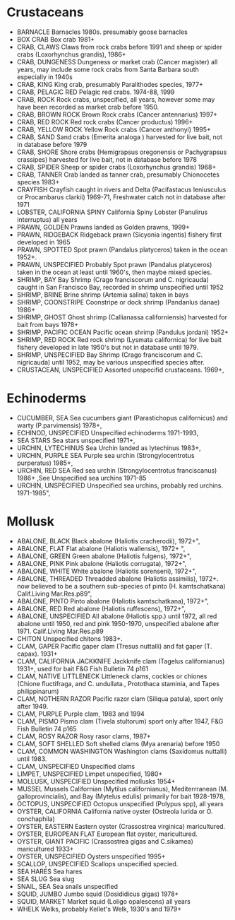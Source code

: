 # Crustaceans

- BARNACLE Barnacles 1980s. presumably goose barnacles
- BOX CRAB Box crab 1981+
- CRAB, CLAWS Claws from rock crabs before 1991 and sheep or spider crabs (Loxorhynchus grandis), 1986+
- CRAB, DUNGENESS Dungeness or market crab (Cancer magister) all years, may include some rock crabs from Santa Barbara south especially in 1940s
- CRAB, KING King crab, presumably Paralithodes species, 1977+
- CRAB, PELAGIC RED Pelagic red crabs. 1974-88, 1999
- CRAB, ROCK Rock crabs, unspecified, all years, however some may have been recorded as market crab before 1950.
- CRAB, BROWN ROCK Brown Rock crabs (Cancer antennarius) 1997+
- CRAB, RED ROCK Red rock crabs (Cancer productus) 1996+
- CRAB, YELLOW ROCK Yellow Rock crabs (Cancer anthonyi) 1995+
- CRAB, SAND Sand crabs (Emerita analoga ) harvested for live bait, not in database before 1979
- CRAB, SHORE Shore crabs (Hemigrapsus oregonensis or Pachygrapsus crassipes) harvested for live bait, not in database before 1978
- CRAB, SPIDER Sheep or spider crabs (Loxorhynchus grandis) 1968+
- CRAB, TANNER Crab landed as tanner crab, presumably Chionocetes species 1983+
- CRAYFISH Crayfish caught in rivers and Delta (Pacifastacus leniusculus or Procambarus clarkii) 1969-71, Freshwater catch not in database after 1971
- LOBSTER, CALIFORNIA SPINY California Spiny Lobster (Panulirus interruptus) all years
- PRAWN, GOLDEN Prawns landed as Golden prawns, 1999+
- PRAWN, RIDGEBACK Ridgeback prawn (Sicyonia ingentis) fishery first developed in 1965
- PRAWN, SPOTTED Spot prawn (Pandalus platyceros) taken in the ocean 1952+.
- PRAWN, UNSPECIFIED Probably Spot prawn (Pandalus platyceros) taken in the ocean at least until 1960's, then maybe mixed species.
- SHRIMP, BAY Bay Shrimp (Crago franciscorum and C. nigricauda) caught in San Francisco Bay, recorded in shrimp unspecified until 1952
- SHRIMP, BRINE Brine shrimp (Artemia salina) taken in bays
- SHRIMP, COONSTRIPE Coonstripe or dock shrimp (Pandanlus danae) 1986+
- SHRIMP, GHOST Ghost shrimp (Callianassa californiensis) harvested for bait from bays 1978+
- SHRIMP, PACIFIC OCEAN Pacific ocean shrimp (Pandulus jordani) 1952+
- SHRIMP, RED ROCK Red rock shrimp (Lysmata californica) for live bait fishery developed in late 1950's but not in database until 1979.
- SHRIMP, UNSPECIFIED Bay Shrimp (Crago franciscorum and C. nigricauda) until 1952, may be various unspecified species after.
- CRUSTACEAN, UNSPECIFIED Assorted unspecifid crustaceans. 1969+,

# Echinoderms

- CUCUMBER, SEA Sea cucumbers giant (Parastichopus californicus) and warty (P.parvimensis) 1978+,
- ECHINOD, UNSPECIFIED Unspecified echinoderms 1971-1993,
- SEA STARS Sea stars unspecified 1971+,
- URCHIN, LYTECHINUS Sea Urchin landed as lytechinus 1983+,
- URCHIN, PURPLE SEA Purple sea urchin (Strongylocentrotus purperatus) 1985+,
- URCHIN, RED SEA Red sea urchin (Strongylocentrotus franciscanus) 1986+ ,See Unspecified sea urchins 1971-85
- URCHIN, UNSPECIFIED Unspecified sea urchins, probably red urchins. 1971-1985",

# Mollusk

- ABALONE, BLACK Black abalone (Haliotis cracherodii), 1972+",
- ABALONE, FLAT Flat abalone (Haliotis wallensis), 1972+ ",
- ABALONE, GREEN Green abalone (Haliotis fulgens), 1972+",
- ABALONE, PINK Pink abalone (Haliotis corrugata), 1972+",
- ABALONE, WHITE White abalone (Haliotis sorenseni), 1972+",
- ABALONE, THREADED Threadded abalone (Haliotis assimilis), 1972+. now believed to be a southern sub-species of pinto (H. kamtschatkana) Calif.Living Mar.Res.p89",
- ABALONE, PINTO Pinto abalone (Haliotis kamtschatkana), 1972+",
- ABALONE, RED Red abalone (Haliotis ruffescens), 1972+",
- ABALONE, UNSPECIFIED All abalone (Haliotis spp.) until 1972, all red abalone until 1950, red and pink 1950-1970, unspecified abalone after 1971. Calif.Living Mar.Res.p89
- CHITON Unspecified chitons 1983+.
- CLAM, GAPER Pacific gaper clam (Tresus nuttalli) and fat gaper (T. capax). 1931+
- CLAM, CALIFORNIA JACKKNIFE Jackknife clam (Tagelus californianus) 1931+, used for bait F&G Fish Bulletin 74 p161
- CLAM, NATIVE LITTLENECK Littleneck clams, cockles or chiones (Chione fluctifraga, and C. undullata., Protothaca staminia, and Tapes philippinarum)
- CLAM, NOTHERN RAZOR Pacific razor clam (Siliqua patula), sport only after 1949.
- CLAM, PURPLE Purple clam, 1983 and 1994
- CLAM, PISMO Pismo clam (Tivela stultorum) sport only after 1947, F&G Fish Bulletin 74 p165
- CLAM, ROSY RAZOR Rosy rasor clams, 1987+
- CLAM, SOFT SHELLED Soft shelled clams (Mya arenaria) before 1950
- CLAM, COMMON WASHINGTON Washington clams (Saxidomus nuttalli) until 1983.
- CLAM, UNSPECIFIED Unspecified clams
- LIMPET, UNSPECIFIED Limpet unspecified, 1980+
- MOLLUSK, UNSPECIFIED Unspecified mollusks 1954+
- MUSSEL Mussels Californian (Mytilus californianus), Mediterrranean (M. galloprovincialis), and Bay (Mytelus edulis) primarily for bait 1928-1978,
- OCTOPUS, UNSPECIFIED Octopus unspecified (Polypus spp), all years
- OYSTER, CALIFORNIA California native oyster (Ostreola lurida or O. conchaphila)
- OYSTER, EASTERN Eastern oyster (Crassostrea virginica) maricultured.
- OYSTER, EUROPEAN FLAT European flat oyster, maricultured.
- OYSTER, GIANT PACIFIC (Crassostrea gigas and C.sikamea) maricultured 1933+
- OYSTER, UNSPECIFIED Oysters unspecified 1995+
- SCALLOP, UNSPECIFIED Scallops unspecified specied.
- SEA HARES Sea hares
- SEA SLUG Sea slug
- SNAIL, SEA Sea snails unspecified
- SQUID, JUMBO Jumbo squid (Dosididicus gigas) 1978+
- SQUID, MARKET Market squid (Loligo opalescens) all years
- WHELK Welks, probably Kellet's Welk, 1930's and 1979+
